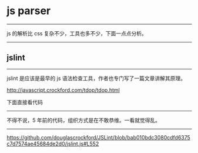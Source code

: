 # js parser

---

js 的解析比 css 复杂不少，工具也多不少，下面一点点分析。

---

## jslint

---

jslint 是应该是最早的 js 语法检查工具，作者也专门写了一篇文章讲解其原理。

http://javascript.crockford.com/tdop/tdop.html

下面直接看代码

---

不得不说，5 年前的代码，组织方式是在不敢恭维。一看就觉得乱。

---


https://github.com/douglascrockford/JSLint/blob/bab010bdc3080cdfd6375c7d7574ae45684de2d0/jslint.js#L552
